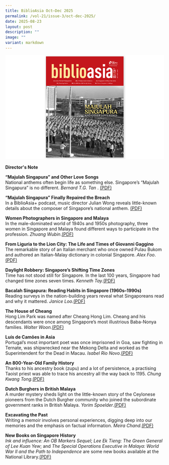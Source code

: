 ```yaml
---
title: BiblioAsia Oct–Dec 2025
permalink: /vol-21/issue-3/oct-dec-2025/
date: 2025-08-23
layout: post
description: ""
image: ""
variant: markdown
---
```

<img src="/images/Vol%2021%20Issue%203/ContentPage_Cover_213.png">

<a style="text-decoration: none; font-weight: bold;" href="/holding-area/vol-21/issue-3/oct-dec-2025/director-s-note/">Director's Note</a><br>


<a style="text-decoration: none; font-weight: bold;" href="/vol-21/issue-3/oct-dec-2025/zubir-said-majulah-singapura/">“Majulah Singapura” and Other Love Songs </a><br>
National anthems often begin life as something else. Singapore’s
“Majulah Singapura” is no different. *Bernard T.G. Tan* . [(PDF)](/files/pdf/Vol%2021/FA_Biblioasia_Oct_Dec_2025___Majulah_Singapura.pdf)


<a style="text-decoration: none; font-weight: bold;" href="/vol-21/issue-3/oct-dec-2025/zubir-said-julian-wong-podcast-transcript/">“Majulah Singapura” Finally Repaired the Breach </a><br>
In a BiblioAsia+ podcast, music director Julian Wong reveals little-known details about the composer of Singapore’s national anthem. [(PDF)](/files/pdf/Vol%2021/FA_Biblioasia_Oct_Dec_2025___Interview.pdf)




<a style="text-decoration: none; font-weight: bold;" href="/vol-21/issue-3/oct-dec-2025/women-photographers-singapore-malaya/">Women Photographers in Singapore and Malaya </a><br>
In the male-dominated world of 1940s and 1950s photography,
three women in Singapore and Malaya found different ways to
participate in the profession. *Zhuang Wubin*.[(PDF)](/files/pdf/Vol%2021/BiblioAsia_Jul_Sep2025_FA_Library_of_Tomorrow-.pdf)




<a style="text-decoration: none; font-weight: bold;" href="/vol-21/issue-3/oct-dec-2025/giovanni-gaggino-malay-italian-dictionary/">From Liguria to the Lion City: The Life and Times of Giovanni Gaggino </a><br>
The remarkable story of an Italian merchant who once owned
Pulau Bukom and authored an Italian-Malay dictionary in
colonial Singapore. *Alex Foo*.[(PDF)](/files/pdf/Vol%2021/BiblioAsia_Jul_Sep2025_FA_Library_of_Tomorrow-.pdf)




<a style="text-decoration: none; font-weight: bold;" href="/vol-21/issue-3/oct-dec-2025/singapore-time-zones/">Daylight Robbery: Singapore’s Shifting Time Zones </a><br>
Time has not stood still for Singapore. In the last 100 years, Singapore had changed time zones seven times. *Kenneth Tay.*[(PDF)](/files/pdf/Vol%2021/BiblioAsia_Jul_Sep2025_FA_Library_of_Tomorrow-.pdf)




<a style="text-decoration: none; font-weight: bold;" href="/vol-21/issue-3/oct-dec-2025/reading-habits-singaporeans-1960s-1990s/">Bacalah Singapura: Reading Habits in Singapore (1960s–1990s) </a><br>
Reading surveys in the nation-building years reveal what Singaporeans read and why it mattered. *Janice Loo.*[(PDF)](/files/pdf/Vol%2021/BiblioAsia_Jul_Sep2025_FA_Library_of_Tomorrow-.pdf)




<a style="text-decoration: none; font-weight: bold;" href="/vol-21/issue-3/oct-dec-2025/cheang-hong-lim-family-history/">The House of Cheang </a><br>
Hong Lim Park was named after Cheang Hong Lim. Cheang and his descendants were once among Singapore’s most illustrious Baba-Nonya families. *Walter Woon.*[(PDF)](/files/pdf/Vol%2021/BiblioAsia_Jul_Sep2025_FA_Library_of_Tomorrow-.pdf)




<a style="text-decoration: none; font-weight: bold;" href="/holding-area/vol-21/issue-3/oct-dec-2025/luis-de-camoes-in-asia/">Luís de Camões in Asia </a><br>
Portugal’s most important poet was once imprisoned in Goa, saw fighting in Ternate, was shipwrecked near the Mekong Delta and worked as the Superintendent for the Dead in Macau. *Isabel Rio Novo*.[(PDF)](/files/pdf/Vol%2021/BiblioAsia_Jul_Sep2025_FA_Library_of_Tomorrow-.pdf)




<a style="text-decoration: none; font-weight: bold;" href="/holding-area/vol-21/issue-3/oct-dec-2025/an-800-year-old-family-history/">An 800-Year-Old Family History </a><br>
Thanks to his ancestry book (zupu) and a lot of persistence, a practising Taoist priest was able to trace his ancestry all the way back to 1195. *Chung Kwang Tong*.[(PDF)](/files/pdf/Vol%2021/BiblioAsia_Jul_Sep2025_FA_Library_of_Tomorrow-.pdf)




<a style="text-decoration: none; font-weight: bold;" href="/vol-21/issue-3/oct-dec-2025/dutch-burghers-ceylonese-malaya/">Dutch Burghers in British Malaya </a><br>
A murder mystery sheds light on the little-known story of the Ceylonese pioneers from the Dutch Burgher community who joined the subordinate government ranks in British Malaya.
*Yorim Spoelder*.[(PDF)](/files/pdf/Vol%2021/BiblioAsia_Jul_Sep2025_FA_Library_of_Tomorrow-.pdf)




<a style="text-decoration: none; font-weight: bold;" href="/vol-21/issue-3/oct-dec-2025/writing-memoirs-meira-chand/">Excavating the Past </a><br>
Writing a memoir involves personal experiences, digging deep into our memories and the emphasis on factual information. *Meira Chand*.[(PDF)](/files/pdf/Vol%2021/BiblioAsia_Jul_Sep2025_FA_Library_of_Tomorrow-.pdf)




<a style="text-decoration: none; font-weight: bold;" href="/holding-area/vol-21/issue-3/oct-dec-2025/new-books-on-singapore-history/">New Books on Singapore History</a><br>
*Ink and influence: An OB Markers Sequel*; *Lee Ek Tieng: The Green General of Lee Kuan Yew*; and *The Special Operations Executive in Malaya: World War II and the Path to Independence* are some new books available at the National Library.[(PDF)](/files/pdf/Vol%2021/BiblioAsia_Jul_Sep2025_FA_Library_of_Tomorrow-.pdf)